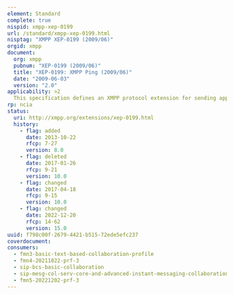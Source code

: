 ```yaml
---
element: Standard
complete: true
nispid: xmpp-xep-0199
url: /standard/xmpp-xep-0199.html
nisptag: "XMPP XEP-0199 (2009/06)"
orgid: xmpp
document:
  org: xmpp
  pubnum: "XEP-0199 (2009/06)"
  title: "XEP-0199: XMPP Ping (2009/06)"
  date: "2009-06-03"
  version: "2.0"
applicability: >2
  This specification defines an XMPP protocol extension for sending application-level pings over XML streams. Such pings can be sent from a client to a server, from one server to another, or end-to-end.
rp: ncia
status:
  uri: http://xmpp.org/extensions/xep-0199.html
  history: 
    - flag: added
      date: 2013-10-22
      rfcp: 7-27
      version: 8.0
    - flag: deleted
      date: 2017-01-26
      rfcp: 9-21
      version: 10.0
    - flag: changed
      date: 2017-04-18
      rfcp: 9-15
      version: 10.0
    - flag: changed
      date: 2022-12-20
      rfcp: 14-62
      version: 15.0
uuid: f798c00f-2679-4421-b515-72ede5efc237
coverdocument:
consumers:
  - fmn3-basic-text-based-collaboration-profile
  - fmn4-20211022-prf-3
  - sip-bcs-basic-collaboration
  - sip-mesg-col-serv-core-and-advanced-instant-messaging-collaboration
  - fmn5-20221202-prf-3
---
```

